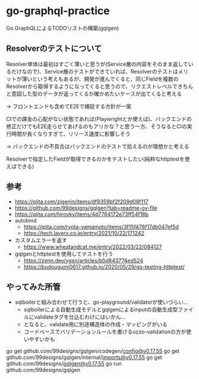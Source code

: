 # go-graphql-practice
Go GraphQLによるTODOリストの構築(gqlgen)

## Resolverのテストについて
Resolver単体は最初はすごく薄いと思うが(Service層の内容をそのまま返しているだけなので)、Service層のテストができていれば、Resolverのテストはメリットが薄いという考えもあるが、開発が進んでくると、同じFieldを複数のResolverから取得するようになってくると思うので、リクエストレベルできちんと意図した型のデータが返ってくるか確かめたいケースが出てくると考える

→ フロントエンドも含めてE2Eで捕捉する方針が一案

CIでの課金の心配がない状態であれば(Playwrightとか使えば)、バックエンドの修正だけでもE2E走らせてあげるのもアリかな？と思う一方、そうなるとCIの実行時間が長くなりすぎて、リリース速度に影響しそう

→ バックエンドの不具合はバックエンドのテストで拾えるのが理想かと考える

Resolverで指定したFieldが取得できるのかをテストしたい(純粋なhttptestを使えばできる)

## 参考
- https://qiita.com/zigenin/items/df9359bf2f209d08f117
- https://github.com/99designs/gqlgen?tab=readme-ov-file
- https://qiita.com/hiroyky/items/4d7764172e73ff54f18b
- autobind
	- https://qiita.com/ryota-yamamoto/items/3f15f476f17db047ef5d
	- https://tech.layerx.co.jp/entry/2021/10/22/171242
- カスタムエラーを返す
	- https://www.wheatandcat.me/entry/2022/03/22/084127
- gqlgenとhttptestを使用してテストを行う
	- https://zenn.dev/ygsn/articles/b5d843774ed524
	- https://budougumi0617.github.io/2020/05/29/go-testing-httptest/

## やってみた所管
- sqlboilerと組み合わせて行うと、go-playground/validatorが使いづらい...
	- sqlboilerによる自動生成モデルとgqlgenによるinputの自動生成型ファイルにvalidateタグを仕込むわけにはいかん...
	- となると、validate用に別途構造体の作成・マッピングがいる
	- コードベースでバリデーションルールを書けるozzo-validationの方が使いやすいかも


go get github.com/99designs/gqlgen/codegen/config@v0.17.55
go get github.com/99designs/gqlgen/internal/imports@v0.17.55
go get github.com/99designs/gqlgen@v0.17.55
go run github.com/99designs/gqlgen
